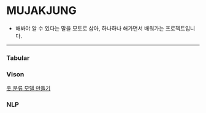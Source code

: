 # MUJAKJUNG
- 해봐야 알 수 있다는 말을 모토로 삼아, 하나하나 해가면서 배워가는 프로젝트입니다.
---

### Tabular


### Vison
[옷 분류 모델 만들기](https://github.com/swwho96/MUJAKJUNG/tree/main/cloth)

### NLP